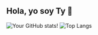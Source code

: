 ## Hola, yo soy Ty 👋

![Your GitHub stats](https://github-readme-stats.vercel.app/api?username=tyy-8&show_icons=true&theme=dark)!
![Top Langs](https://github-readme-stats.vercel.app/api/top-langs/?username=tyy-8&layout=compact&langs_count=6&theme=dark?cache_seconds=0)
